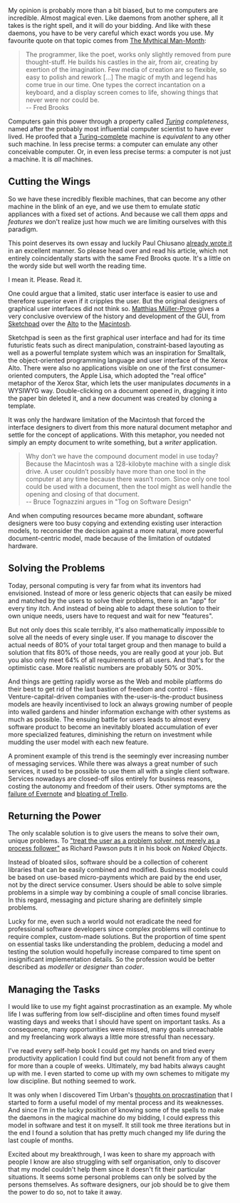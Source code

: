 My opinion is probably more than a bit biased, but to me computers are incredible. Almost magical even. Like daemons from another sphere, all it takes is the right spell, and it will do your bidding. And like with these daemons, you have to be very careful which exact words you use. My favourite quote on that topic comes from [The Mythical Man-Month]:

> The programmer, like the poet, works only slightly removed from pure thought-stuff. He builds his castles in the air, from air, creating by exertion of the imagination. Few media of creation are so flexible, so easy to polish and rework [...] The magic of myth and legend has come true in our time. One types the correct incantation on a keyboard, and a display screen comes to life, showing things that never were nor could be.  
> -- Fred Brooks

Computers gain this power through a property called *[Turing] completeness*, named after the probably most influential computer scientist to have ever lived. He proofed that a [Turing-complete] machine is *equivalent* to any other such machine. In less precise terms: a computer can emulate any other conceivable computer. Or, in even less precise terms: a computer is not just a machine. It is *all* machines.

[The Mythical Man-Month]: https://en.wikipedia.org/wiki/The_Mythical_Man-Month
[Turing]: https://en.wikipedia.org/wiki/Alan_Turing
[Turing-complete]: https://en.wikipedia.org/wiki/Turing_completeness


## Cutting the Wings

So we have these incredibly flexible machines, that can become any other machine in the blink of an eye, and we use them to emulate *static* appliances with a fixed set of actions. And because we call them *apps* and *features* we don't realize just how much we are limiting ourselves with this paradigm.

This point deserves its own essay and luckily Paul Chiusano [already wrote it][paul] in an excellent manner. So please head over and read his article, which not entirely coincidentally starts with the same Fred Brooks quote. It's a little on the wordy side but well worth the reading time. 

I mean it. Please. Read it.

One could argue that a limited, static user interface is easier to use and therefore superior even if it cripples the user. But the original designers of graphical user interfaces did not think so. [Matthias Müller-Prove][mprove] gives a very conclusive overview of the history and development of the GUI, from [Sketchpad] over the [Alto] to the [Macintosh].

Sketchpad is seen as the first graphical user interface and had for its time futuristic feats such as direct manipulation, constraint-based layouting as well as a powerful template system which was an inspiration for Smalltalk, the object-oriented programming language and user interface of the Xerox Alto. There were also no applications visible on one of the first consumer-oriented computers, the Apple Lisa, which adopted the "real office" metaphor of the Xerox Star, which lets the user manipulates *documents* in a WYSIWYG way. Double-clicking on a document opened in, dragging it into the paper bin deleted it, and a new document was created by cloning a template.

It was only the hardware limitation of the Macintosh that forced the interface designers to divert from this more natural document metaphor and settle for the concept of applications. With this metaphor, you needed not simply an empty document to write something, but a *writer* application.

> Why don’t we have the compound document model in use today? Because the Macintosh was a 128-kilobyte machine with a single disk drive. A user couldn’t possibly have more than one tool in the computer at any time because there wasn’t room. Since only one tool could be used with a document, then the tool might as well handle the opening and closing of that document.  
> -- Bruce Tognazzini argues in "Tog on Software Design"

And when computing resources became more abundant, software designers were too busy copying and extending existing user interaction models, to reconsider the decision against a more natural, more powerful document-centric model, made because of the limitation of outdated hardware.

[paul]: http://pchiusano.github.io/2013-05-22/future-of-software.html
[mprove]: http://www.mprove.de/
[Sketchpad]: http://www.mprove.de/diplom/text/3.1.2_sketchpad.html
[Alto]: http://www.mprove.de/diplom/text/3.1.5_xeroxalto.html
[Macintosh]: http://www.mprove.de/diplom/text/3.1.9_macintosh.html


## Solving the Problems

Today, personal computing is very far from what its inventors had envisioned. Instead of more or less generic objects that can easily be mixed and matched by the users to solve their problems, there is an "app" for every tiny itch. And instead of being able to adapt these solution to their own unique needs, users have to request and wait for new "features".

But not only does this scale terribly, it's also mathematically *impossible* to solve all the needs of every single user. If you manage to discover the actual needs of 80% of your total target group and then manage to build a solution that fits 80% of those needs, you are really good at your job. But you also only meet 64% of all requirements of all users. And that's for the optimistic case. More realistic numbers are probably 50% or 30%.

And things are getting rapidly worse as the Web and mobile platforms do their best to get rid of the last bastion of freedom and control - files. Venture-capital-driven companies with the-user-is-the-product business models are heavily incentivised to lock an always growing number of people into walled gardens and hinder information exchange with other systems as much as possible. The ensuing battle for users leads to almost every software product to become an inevitably bloated accumulation of ever more specialized features, diminishing the return on investment while mudding the user model with each new feature.

A prominent example of this trend is the seemingly ever increasing number of messaging services. While there was always a great number of such services, it used to be possible to use them all with a single client software. Services nowadays are closed-off silos entirely for business reasons, costing the autonomy and freedom of their users. Other symptoms are the [failure of Evernote][evernote] and [bloating of Trello][trello].

[evernote]: http://observer.com/2015/10/why-evernote-is-struggling-and-how-technology-is-moving-in-a-new-direction/
[trello]: http://pchiusano.github.io/2016-10-13/view-inspired.html


## Returning the Power

The only scalable solution is to give users the means to solve their own, unique problems. To ["treat the user as a problem solver, not merely as a process follower"][naked] as Richard Pawson puts it in his book on *Naked Objects*.

Instead of bloated silos, software should be a collection of coherent libraries that can be easily combined and modified. Business models could be based on use-based micro-payments which are paid by the end user, not by the direct service consumer. Users should be able to solve simple problems in a simple way by combining a couple of small concise libraries. In this regard, messaging and picture sharing are definitely simple problems.

Lucky for me, even such a world would not eradicate the need for professional software developers since complex problems will continue to require complex, custom-made solutions. But the proportion of time spent on essential tasks like understanding the problem, deducing a model and testing the solution would hopefully increase compared to time spent on insignificant implementation details. So the profession would be better described as *modeller* or *designer* than *coder*.

[naked]: http://www.nakedobjects.org/book/section1.html


## Managing the Tasks

I would like to use my fight against procrastination as an example. My whole life I was suffering from low self-discipline and often times found myself wasting days and weeks that I should have spent on important tasks. As a consequence, many opportunities were missed, many goals unreachable and my freelancing work always a little more stressful than necessary.

I've read every self-help book I could get my hands on and tried every productivity application I could find but could not benefit from any of them for more than a couple of weeks. Ultimately, my bad habits always caught up with me. I even started to come up with my own schemes to mitigate my low discipline. But nothing seemed to work.

It was only when I discovered Tim Urban's [thoughts on procrastination][wbw] that I started to form a useful model of my mental process and its weaknesses. And since I'm in the lucky position of knowing some of the spells to make the daemons in the magical machine do my bidding, I could express this model in software and test it on myself. It still took me three iterations but in the end I found a solution that has pretty much changed my life during the last couple of months.

Excited about my breakthrough, I was keen to share my approach with people I know are also struggling with self organisation, only to discover that my model couldn't help them since it doesn't fit their particular situations. It seems some personal problems can only be solved by the persons themselves. As software designers, our job should be to give them the power to do so, not to take it away.

[wbw]: http://waitbutwhy.com/2013/10/why-procrastinators-procrastinate.html